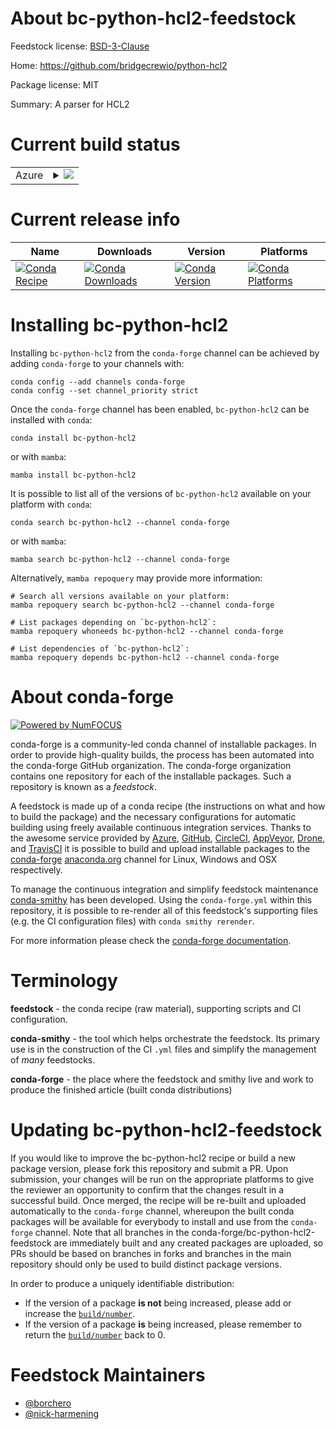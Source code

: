 About bc-python-hcl2-feedstock
==============================

Feedstock license: [BSD-3-Clause](https://github.com/conda-forge/bc-python-hcl2-feedstock/blob/main/LICENSE.txt)

Home: https://github.com/bridgecrewio/python-hcl2

Package license: MIT

Summary: A parser for HCL2

Current build status
====================


<table>
    
  <tr>
    <td>Azure</td>
    <td>
      <details>
        <summary>
          <a href="https://dev.azure.com/conda-forge/feedstock-builds/_build/latest?definitionId=20561&branchName=main">
            <img src="https://dev.azure.com/conda-forge/feedstock-builds/_apis/build/status/bc-python-hcl2-feedstock?branchName=main">
          </a>
        </summary>
        <table>
          <thead><tr><th>Variant</th><th>Status</th></tr></thead>
          <tbody><tr>
              <td>linux_64_python3.10.____cpython</td>
              <td>
                <a href="https://dev.azure.com/conda-forge/feedstock-builds/_build/latest?definitionId=20561&branchName=main">
                  <img src="https://dev.azure.com/conda-forge/feedstock-builds/_apis/build/status/bc-python-hcl2-feedstock?branchName=main&jobName=linux&configuration=linux%20linux_64_python3.10.____cpython" alt="variant">
                </a>
              </td>
            </tr><tr>
              <td>linux_64_python3.11.____cpython</td>
              <td>
                <a href="https://dev.azure.com/conda-forge/feedstock-builds/_build/latest?definitionId=20561&branchName=main">
                  <img src="https://dev.azure.com/conda-forge/feedstock-builds/_apis/build/status/bc-python-hcl2-feedstock?branchName=main&jobName=linux&configuration=linux%20linux_64_python3.11.____cpython" alt="variant">
                </a>
              </td>
            </tr><tr>
              <td>linux_64_python3.12.____cpython</td>
              <td>
                <a href="https://dev.azure.com/conda-forge/feedstock-builds/_build/latest?definitionId=20561&branchName=main">
                  <img src="https://dev.azure.com/conda-forge/feedstock-builds/_apis/build/status/bc-python-hcl2-feedstock?branchName=main&jobName=linux&configuration=linux%20linux_64_python3.12.____cpython" alt="variant">
                </a>
              </td>
            </tr><tr>
              <td>linux_64_python3.8.____cpython</td>
              <td>
                <a href="https://dev.azure.com/conda-forge/feedstock-builds/_build/latest?definitionId=20561&branchName=main">
                  <img src="https://dev.azure.com/conda-forge/feedstock-builds/_apis/build/status/bc-python-hcl2-feedstock?branchName=main&jobName=linux&configuration=linux%20linux_64_python3.8.____cpython" alt="variant">
                </a>
              </td>
            </tr><tr>
              <td>linux_64_python3.9.____73_pypy</td>
              <td>
                <a href="https://dev.azure.com/conda-forge/feedstock-builds/_build/latest?definitionId=20561&branchName=main">
                  <img src="https://dev.azure.com/conda-forge/feedstock-builds/_apis/build/status/bc-python-hcl2-feedstock?branchName=main&jobName=linux&configuration=linux%20linux_64_python3.9.____73_pypy" alt="variant">
                </a>
              </td>
            </tr><tr>
              <td>linux_64_python3.9.____cpython</td>
              <td>
                <a href="https://dev.azure.com/conda-forge/feedstock-builds/_build/latest?definitionId=20561&branchName=main">
                  <img src="https://dev.azure.com/conda-forge/feedstock-builds/_apis/build/status/bc-python-hcl2-feedstock?branchName=main&jobName=linux&configuration=linux%20linux_64_python3.9.____cpython" alt="variant">
                </a>
              </td>
            </tr><tr>
              <td>osx_64_python3.10.____cpython</td>
              <td>
                <a href="https://dev.azure.com/conda-forge/feedstock-builds/_build/latest?definitionId=20561&branchName=main">
                  <img src="https://dev.azure.com/conda-forge/feedstock-builds/_apis/build/status/bc-python-hcl2-feedstock?branchName=main&jobName=osx&configuration=osx%20osx_64_python3.10.____cpython" alt="variant">
                </a>
              </td>
            </tr><tr>
              <td>osx_64_python3.11.____cpython</td>
              <td>
                <a href="https://dev.azure.com/conda-forge/feedstock-builds/_build/latest?definitionId=20561&branchName=main">
                  <img src="https://dev.azure.com/conda-forge/feedstock-builds/_apis/build/status/bc-python-hcl2-feedstock?branchName=main&jobName=osx&configuration=osx%20osx_64_python3.11.____cpython" alt="variant">
                </a>
              </td>
            </tr><tr>
              <td>osx_64_python3.12.____cpython</td>
              <td>
                <a href="https://dev.azure.com/conda-forge/feedstock-builds/_build/latest?definitionId=20561&branchName=main">
                  <img src="https://dev.azure.com/conda-forge/feedstock-builds/_apis/build/status/bc-python-hcl2-feedstock?branchName=main&jobName=osx&configuration=osx%20osx_64_python3.12.____cpython" alt="variant">
                </a>
              </td>
            </tr><tr>
              <td>osx_64_python3.8.____cpython</td>
              <td>
                <a href="https://dev.azure.com/conda-forge/feedstock-builds/_build/latest?definitionId=20561&branchName=main">
                  <img src="https://dev.azure.com/conda-forge/feedstock-builds/_apis/build/status/bc-python-hcl2-feedstock?branchName=main&jobName=osx&configuration=osx%20osx_64_python3.8.____cpython" alt="variant">
                </a>
              </td>
            </tr><tr>
              <td>osx_64_python3.9.____73_pypy</td>
              <td>
                <a href="https://dev.azure.com/conda-forge/feedstock-builds/_build/latest?definitionId=20561&branchName=main">
                  <img src="https://dev.azure.com/conda-forge/feedstock-builds/_apis/build/status/bc-python-hcl2-feedstock?branchName=main&jobName=osx&configuration=osx%20osx_64_python3.9.____73_pypy" alt="variant">
                </a>
              </td>
            </tr><tr>
              <td>osx_64_python3.9.____cpython</td>
              <td>
                <a href="https://dev.azure.com/conda-forge/feedstock-builds/_build/latest?definitionId=20561&branchName=main">
                  <img src="https://dev.azure.com/conda-forge/feedstock-builds/_apis/build/status/bc-python-hcl2-feedstock?branchName=main&jobName=osx&configuration=osx%20osx_64_python3.9.____cpython" alt="variant">
                </a>
              </td>
            </tr><tr>
              <td>osx_arm64_python3.10.____cpython</td>
              <td>
                <a href="https://dev.azure.com/conda-forge/feedstock-builds/_build/latest?definitionId=20561&branchName=main">
                  <img src="https://dev.azure.com/conda-forge/feedstock-builds/_apis/build/status/bc-python-hcl2-feedstock?branchName=main&jobName=osx&configuration=osx%20osx_arm64_python3.10.____cpython" alt="variant">
                </a>
              </td>
            </tr><tr>
              <td>osx_arm64_python3.11.____cpython</td>
              <td>
                <a href="https://dev.azure.com/conda-forge/feedstock-builds/_build/latest?definitionId=20561&branchName=main">
                  <img src="https://dev.azure.com/conda-forge/feedstock-builds/_apis/build/status/bc-python-hcl2-feedstock?branchName=main&jobName=osx&configuration=osx%20osx_arm64_python3.11.____cpython" alt="variant">
                </a>
              </td>
            </tr><tr>
              <td>osx_arm64_python3.12.____cpython</td>
              <td>
                <a href="https://dev.azure.com/conda-forge/feedstock-builds/_build/latest?definitionId=20561&branchName=main">
                  <img src="https://dev.azure.com/conda-forge/feedstock-builds/_apis/build/status/bc-python-hcl2-feedstock?branchName=main&jobName=osx&configuration=osx%20osx_arm64_python3.12.____cpython" alt="variant">
                </a>
              </td>
            </tr><tr>
              <td>osx_arm64_python3.8.____cpython</td>
              <td>
                <a href="https://dev.azure.com/conda-forge/feedstock-builds/_build/latest?definitionId=20561&branchName=main">
                  <img src="https://dev.azure.com/conda-forge/feedstock-builds/_apis/build/status/bc-python-hcl2-feedstock?branchName=main&jobName=osx&configuration=osx%20osx_arm64_python3.8.____cpython" alt="variant">
                </a>
              </td>
            </tr><tr>
              <td>osx_arm64_python3.9.____cpython</td>
              <td>
                <a href="https://dev.azure.com/conda-forge/feedstock-builds/_build/latest?definitionId=20561&branchName=main">
                  <img src="https://dev.azure.com/conda-forge/feedstock-builds/_apis/build/status/bc-python-hcl2-feedstock?branchName=main&jobName=osx&configuration=osx%20osx_arm64_python3.9.____cpython" alt="variant">
                </a>
              </td>
            </tr><tr>
              <td>win_64_python3.10.____cpython</td>
              <td>
                <a href="https://dev.azure.com/conda-forge/feedstock-builds/_build/latest?definitionId=20561&branchName=main">
                  <img src="https://dev.azure.com/conda-forge/feedstock-builds/_apis/build/status/bc-python-hcl2-feedstock?branchName=main&jobName=win&configuration=win%20win_64_python3.10.____cpython" alt="variant">
                </a>
              </td>
            </tr><tr>
              <td>win_64_python3.11.____cpython</td>
              <td>
                <a href="https://dev.azure.com/conda-forge/feedstock-builds/_build/latest?definitionId=20561&branchName=main">
                  <img src="https://dev.azure.com/conda-forge/feedstock-builds/_apis/build/status/bc-python-hcl2-feedstock?branchName=main&jobName=win&configuration=win%20win_64_python3.11.____cpython" alt="variant">
                </a>
              </td>
            </tr><tr>
              <td>win_64_python3.12.____cpython</td>
              <td>
                <a href="https://dev.azure.com/conda-forge/feedstock-builds/_build/latest?definitionId=20561&branchName=main">
                  <img src="https://dev.azure.com/conda-forge/feedstock-builds/_apis/build/status/bc-python-hcl2-feedstock?branchName=main&jobName=win&configuration=win%20win_64_python3.12.____cpython" alt="variant">
                </a>
              </td>
            </tr><tr>
              <td>win_64_python3.8.____cpython</td>
              <td>
                <a href="https://dev.azure.com/conda-forge/feedstock-builds/_build/latest?definitionId=20561&branchName=main">
                  <img src="https://dev.azure.com/conda-forge/feedstock-builds/_apis/build/status/bc-python-hcl2-feedstock?branchName=main&jobName=win&configuration=win%20win_64_python3.8.____cpython" alt="variant">
                </a>
              </td>
            </tr><tr>
              <td>win_64_python3.9.____73_pypy</td>
              <td>
                <a href="https://dev.azure.com/conda-forge/feedstock-builds/_build/latest?definitionId=20561&branchName=main">
                  <img src="https://dev.azure.com/conda-forge/feedstock-builds/_apis/build/status/bc-python-hcl2-feedstock?branchName=main&jobName=win&configuration=win%20win_64_python3.9.____73_pypy" alt="variant">
                </a>
              </td>
            </tr><tr>
              <td>win_64_python3.9.____cpython</td>
              <td>
                <a href="https://dev.azure.com/conda-forge/feedstock-builds/_build/latest?definitionId=20561&branchName=main">
                  <img src="https://dev.azure.com/conda-forge/feedstock-builds/_apis/build/status/bc-python-hcl2-feedstock?branchName=main&jobName=win&configuration=win%20win_64_python3.9.____cpython" alt="variant">
                </a>
              </td>
            </tr>
          </tbody>
        </table>
      </details>
    </td>
  </tr>
</table>

Current release info
====================

| Name | Downloads | Version | Platforms |
| --- | --- | --- | --- |
| [![Conda Recipe](https://img.shields.io/badge/recipe-bc--python--hcl2-green.svg)](https://anaconda.org/conda-forge/bc-python-hcl2) | [![Conda Downloads](https://img.shields.io/conda/dn/conda-forge/bc-python-hcl2.svg)](https://anaconda.org/conda-forge/bc-python-hcl2) | [![Conda Version](https://img.shields.io/conda/vn/conda-forge/bc-python-hcl2.svg)](https://anaconda.org/conda-forge/bc-python-hcl2) | [![Conda Platforms](https://img.shields.io/conda/pn/conda-forge/bc-python-hcl2.svg)](https://anaconda.org/conda-forge/bc-python-hcl2) |

Installing bc-python-hcl2
=========================

Installing `bc-python-hcl2` from the `conda-forge` channel can be achieved by adding `conda-forge` to your channels with:

```
conda config --add channels conda-forge
conda config --set channel_priority strict
```

Once the `conda-forge` channel has been enabled, `bc-python-hcl2` can be installed with `conda`:

```
conda install bc-python-hcl2
```

or with `mamba`:

```
mamba install bc-python-hcl2
```

It is possible to list all of the versions of `bc-python-hcl2` available on your platform with `conda`:

```
conda search bc-python-hcl2 --channel conda-forge
```

or with `mamba`:

```
mamba search bc-python-hcl2 --channel conda-forge
```

Alternatively, `mamba repoquery` may provide more information:

```
# Search all versions available on your platform:
mamba repoquery search bc-python-hcl2 --channel conda-forge

# List packages depending on `bc-python-hcl2`:
mamba repoquery whoneeds bc-python-hcl2 --channel conda-forge

# List dependencies of `bc-python-hcl2`:
mamba repoquery depends bc-python-hcl2 --channel conda-forge
```


About conda-forge
=================

[![Powered by
NumFOCUS](https://img.shields.io/badge/powered%20by-NumFOCUS-orange.svg?style=flat&colorA=E1523D&colorB=007D8A)](https://numfocus.org)

conda-forge is a community-led conda channel of installable packages.
In order to provide high-quality builds, the process has been automated into the
conda-forge GitHub organization. The conda-forge organization contains one repository
for each of the installable packages. Such a repository is known as a *feedstock*.

A feedstock is made up of a conda recipe (the instructions on what and how to build
the package) and the necessary configurations for automatic building using freely
available continuous integration services. Thanks to the awesome service provided by
[Azure](https://azure.microsoft.com/en-us/services/devops/), [GitHub](https://github.com/),
[CircleCI](https://circleci.com/), [AppVeyor](https://www.appveyor.com/),
[Drone](https://cloud.drone.io/welcome), and [TravisCI](https://travis-ci.com/)
it is possible to build and upload installable packages to the
[conda-forge](https://anaconda.org/conda-forge) [anaconda.org](https://anaconda.org/)
channel for Linux, Windows and OSX respectively.

To manage the continuous integration and simplify feedstock maintenance
[conda-smithy](https://github.com/conda-forge/conda-smithy) has been developed.
Using the ``conda-forge.yml`` within this repository, it is possible to re-render all of
this feedstock's supporting files (e.g. the CI configuration files) with ``conda smithy rerender``.

For more information please check the [conda-forge documentation](https://conda-forge.org/docs/).

Terminology
===========

**feedstock** - the conda recipe (raw material), supporting scripts and CI configuration.

**conda-smithy** - the tool which helps orchestrate the feedstock.
                   Its primary use is in the construction of the CI ``.yml`` files
                   and simplify the management of *many* feedstocks.

**conda-forge** - the place where the feedstock and smithy live and work to
                  produce the finished article (built conda distributions)


Updating bc-python-hcl2-feedstock
=================================

If you would like to improve the bc-python-hcl2 recipe or build a new
package version, please fork this repository and submit a PR. Upon submission,
your changes will be run on the appropriate platforms to give the reviewer an
opportunity to confirm that the changes result in a successful build. Once
merged, the recipe will be re-built and uploaded automatically to the
`conda-forge` channel, whereupon the built conda packages will be available for
everybody to install and use from the `conda-forge` channel.
Note that all branches in the conda-forge/bc-python-hcl2-feedstock are
immediately built and any created packages are uploaded, so PRs should be based
on branches in forks and branches in the main repository should only be used to
build distinct package versions.

In order to produce a uniquely identifiable distribution:
 * If the version of a package **is not** being increased, please add or increase
   the [``build/number``](https://docs.conda.io/projects/conda-build/en/latest/resources/define-metadata.html#build-number-and-string).
 * If the version of a package **is** being increased, please remember to return
   the [``build/number``](https://docs.conda.io/projects/conda-build/en/latest/resources/define-metadata.html#build-number-and-string)
   back to 0.

Feedstock Maintainers
=====================

* [@borchero](https://github.com/borchero/)
* [@nick-harmening](https://github.com/nick-harmening/)

